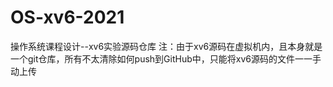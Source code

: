 # OS-xv6-2021
操作系统课程设计--xv6实验源码仓库
注：由于xv6源码在虚拟机内，且本身就是一个git仓库，所有不太清除如何push到GitHub中，只能将xv6源码的文件一一手动上传
